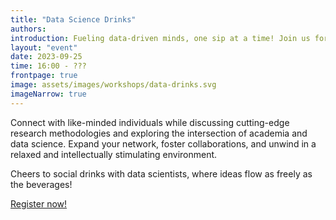 ```yaml
---
title: "Data Science Drinks"
authors: 
introduction: Fueling data-driven minds, one sip at a time! Join us for an evening of socialization and knowledge exchange, where academic researchers and data scientists come together over drinks. 
layout: "event"
date: 2023-09-25
time: 16:00 - ???
frontpage: true
image: assets/images/workshops/data-drinks.svg
imageNarrow: true
---
```


Connect with like-minded individuals while discussing cutting-edge research methodologies and exploring the intersection of academia and data science. Expand your network, foster collaborations, and unwind in a relaxed and intellectually stimulating environment. 

Cheers to social drinks with data scientists, where ideas flow as freely as the beverages!

<a class="button" href="null">Register now!</a>